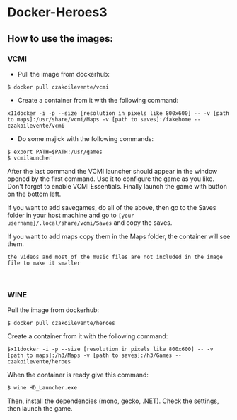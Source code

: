 # Docker-Heroes3



## How to use the images:


### VCMI

  - Pull the image from dockerhub:
  
  ```
$ docker pull czakoilevente/vcmi  
  ```

  - Create a container from it with the following command:

```
x11docker -i -p --size [resolution in pixels like 800x600] -- -v [path to maps]:/usr/share/vcmi/Maps -v [path to saves]:/fakehome -- czakoilevente/vcmi  
  ```

  - Do some majick with the following commands:
  
  ```
$ export PATH=$PATH:/usr/games
$ vcmilauncher  
  ```
  
After the last command the VCMI launcher should appear in the window opened by the first command. 
Use it to configure the game as you like. 
Don't forget to enable VCMI Essentials. 
Finally launch the game with button on the bottom left.

If you want to add savegames, do all of the above, then go to the Saves folder in your host machine 
and go to `[your username]/.local/share/vcmi/Saves` and copy the saves.

If you want to add maps copy them in the Maps folder, the container will see them.

```Note: 
the videos and most of the music files are not included in the image file to make it smaller
```

<br>

### WINE

Pull the image from dockerhub:

 ```
$ docker pull czakoilevente/heroes  
  ```
  
Create a container from it with the following command:
```
$x11docker -i -p --size [resolution in pixels like 800x600] -- -v [path to maps]:/h3/Maps -v [path to saves]:/h3/Games -- czakoilevente/heroes
```

When the container is ready give this command:

```
$ wine HD_Launcher.exe 
```

Then, install the dependencies (mono, gecko, .NET). Check the settings, then launch the game.
